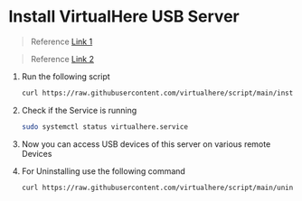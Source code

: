 # Install VirtualHere USB Server

> Reference [Link 1](https://github.com/virtualhere/script)

> Reference [Link 2](https://www.virtualhere.com/)

1. Run the following script
    ```bash
    curl https://raw.githubusercontent.com/virtualhere/script/main/install_server | sudo sh
    ```

2. Check if the Service is running
    ```bash
    sudo systemctl status virtualhere.service
    ```
3. Now you can access USB devices of this server on various remote Devices


4. For Uninstalling use the following command
    ```bash
    curl https://raw.githubusercontent.com/virtualhere/script/main/uninstall_server | sudo sh
    ```